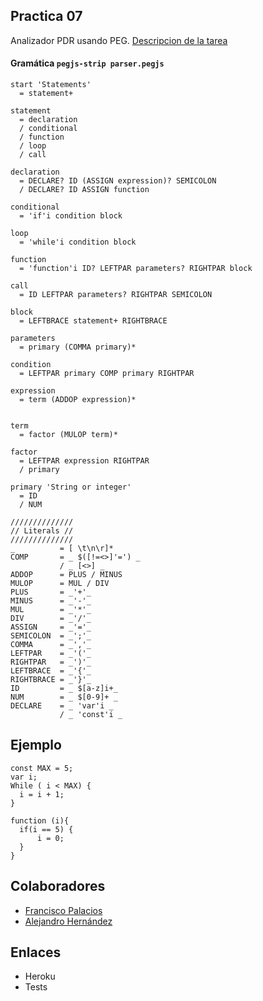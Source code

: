 ## Practica 07
  Analizador PDR usando PEG.
  [Descripcion de la tarea](https://casianorodriguezleon.gitbooks.io/ull-esit-1617/content/practicas/practicapegparser.html)

#### Gramática `pegjs-strip parser.pegjs`

~~~
start 'Statements'
  = statement+

statement
  = declaration
  / conditional
  / function
  / loop
  / call

declaration
  = DECLARE? ID (ASSIGN expression)? SEMICOLON
  / DECLARE? ID ASSIGN function

conditional
  = 'if'i condition block

loop
  = 'while'i condition block

function
  = 'function'i ID? LEFTPAR parameters? RIGHTPAR block

call
  = ID LEFTPAR parameters? RIGHTPAR SEMICOLON

block
  = LEFTBRACE statement+ RIGHTBRACE

parameters
  = primary (COMMA primary)*

condition
  = LEFTPAR primary COMP primary RIGHTPAR

expression
  = term (ADDOP expression)*


term
  = factor (MULOP term)*

factor
  = LEFTPAR expression RIGHTPAR
  / primary

primary 'String or integer'
  = ID
  / NUM

//////////////
// Literals //
//////////////
_          = [ \t\n\r]*
COMP       = _ $([!=<>]'=') _
           / _ [<>] _
ADDOP      = PLUS / MINUS
MULOP      = MUL / DIV
PLUS       = _'+'_
MINUS      = _'-'_
MUL        = _'*'_
DIV        = _'/'_
ASSIGN     = _'='_
SEMICOLON  = _';'_
COMMA      = _','_
LEFTPAR    = _'('_
RIGHTPAR   = _')'_
LEFTBRACE  = _'{'_
RIGHTBRACE = _'}'_
ID         = _ $[a-z]i+_
NUM        = _ $[0-9]+ _
DECLARE    = _ 'var'i _
           / _ 'const'i _
~~~

## Ejemplo
~~~
const MAX = 5;
var i;
While ( i < MAX) {
  i = i + 1;
}

function (i){
  if(i == 5) {
      i = 0;
  }
}
~~~

## Colaboradores
  + [Francisco Palacios](http://franjpr.github.io)
  + [Alejandro Hernández](http://alehdezp.github.io)

## Enlaces
  + Heroku
  + Tests
